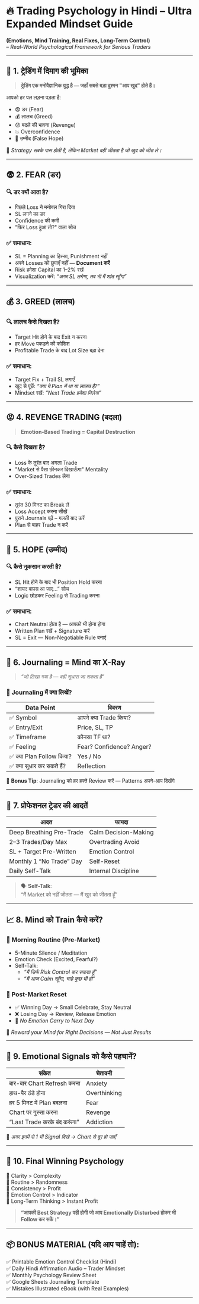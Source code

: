 # 🔥 Trading Psychology in Hindi – Ultra Expanded Mindset Guide
**(Emotions, Mind Training, Real Fixes, Long-Term Control)**  
*– Real-World Psychological Framework for Serious Traders*

---

## 🧠 1. ट्रेडिंग में दिमाग की भूमिका

> **ट्रेडिंग एक मनोवैज्ञानिक युद्ध है — जहाँ सबसे बड़ा दुश्मन "आप खुद" होते हैं।**

आपको हर पल लड़ना पड़ता है:

- 😨 डर (Fear)
- 💰 लालच (Greed)
- 😡 बदले की भावना (Revenge)
- 💥 Overconfidence
- 🌈 उम्मीद (False Hope)

📌 *Strategy सबके पास होती है, लेकिन Market वही जीतता है जो खुद को जीत ले।*

---

## 😨 2. FEAR (डर)

### 🔍 डर क्यों आता है?
- पिछले Loss ने मनोबल गिरा दिया
- SL लगने का डर
- Confidence की कमी
- "फिर Loss हुआ तो?" वाला सोच

### ✅ समाधान:
- SL = Planning का हिस्सा, Punishment नहीं
- अपने Losses को छुपाएँ नहीं — **Document करें**
- Risk हमेशा Capital का 1–2% रखें
- Visualization करें: *“अगर SL लगेगा, तब भी मैं शांत रहूँगा”*

---

## 💰 3. GREED (लालच)

### 🔍 लालच कैसे दिखता है?
- Target Hit होने के बाद Exit न करना
- हर Move पकड़ने की कोशिश
- Profitable Trade के बाद Lot Size बढ़ा देना

### ✅ समाधान:
- Target Fix + Trail SL लगाएँ
- खुद से पूछें: *“क्या ये Plan में था या लालच है?”*
- Mindset रखें: *“Next Trade हमेशा मिलेगा”*

---

## 😡 4. REVENGE TRADING (बदला)

> **Emotion-Based Trading = Capital Destruction**

### 🔍 कैसे दिखता है?
- Loss के तुरंत बाद अगला Trade
- "Market से पैसा छीनकर दिखाऊँगा" Mentality
- Over-Sized Trades लेना

### ✅ समाधान:
- तुरंत 30 मिनट का Break लें
- Loss Accept करना सीखें
- पुराने Journals पढ़ें – गलती याद करें
- Plan से बाहर Trade न करें

---

## 🌈 5. HOPE (उम्मीद)

### 🔍 कैसे नुकसान करती है?
- SL Hit होने के बाद भी Position Hold करना
- “शायद वापस आ जाए…” सोच
- Logic छोड़कर Feeling से Trading करना

### ✅ समाधान:
- Chart Neutral होता है — आपको भी होना होगा
- Written Plan रखें + Signature करें
- SL = Exit — Non-Negotiable Rule बनाएं

---

## 🧾 6. Journaling = Mind का X-Ray

> *“जो लिखा गया है — वही सुधारा जा सकता है”*

### 📘 Journaling में क्या लिखें?

| Data Point | विवरण |
|------------|--------|
| ✅ Symbol | आपने क्या Trade किया? |
| ✅ Entry/Exit | Price, SL, TP |
| ✅ Timeframe | कौनसा TF था? |
| ✅ Feeling | Fear? Confidence? Anger? |
| ✅ क्या Plan Follow किया? | Yes / No |
| ✅ क्या सुधार कर सकते हैं? | Reflection |

📌 **Bonus Tip**: Journaling को हर हफ्ते Review करें — Patterns अपने-आप दिखेंगे

---

## 🧘 7. प्रोफेशनल ट्रेडर की आदतें

| आदत | फायदा |
|------|--------|
| Deep Breathing Pre-Trade | Calm Decision-Making |
| 2–3 Trades/Day Max | Overtrading Avoid |
| SL + Target Pre-Written | Emotion Control |
| Monthly 1 “No Trade” Day | Self-Reset |
| Daily Self-Talk | Internal Discipline |

> 🗣️ **Self-Talk**:  
“मैं Market को नहीं जीतता — मैं खुद को जीतता हूँ”

---

## 📈 8. Mind को Train कैसे करें?

### 🌅 Morning Routine (Pre-Market)
- 5-Minute Silence / Meditation
- Emotion Check (Excited, Fearful?)
- Self-Talk:
  - *“मैं सिर्फ Risk Control कर सकता हूँ”*
  - *“मैं आज Calm रहूँगा, चाहे कुछ भी हो”*

### 🌇 Post-Market Reset
- ✅ Winning Day → Small Celebrate, Stay Neutral  
- ❌ Losing Day → Review, Release Emotion  
- 🚫 *No Emotion Carry to Next Day*

🎁 *Reward your Mind for Right Decisions — Not Just Results*

---

## 📛 9. Emotional Signals को कैसे पहचानें?

| संकेत | चेतावनी |
|--------|---------|
| बार-बार Chart Refresh करना | Anxiety |
| हाथ-पैर ठंडे होना | Overthinking |
| हर 5 मिनट में Plan बदलना | Fear |
| Chart पर गुस्सा करना | Revenge |
| “Last Trade करके बंद करूंगा” | Addiction |

📌 *अगर इनमें से 1 भी Signal दिखे → Chart से दूर हो जाएँ*

---

## 🔐 10. Final Winning Psychology

🎯 Clarity > Complexity  
🎯 Routine > Randomness  
🎯 Consistency > Profit  
🎯 Emotion Control > Indicator  
🎯 Long-Term Thinking > Instant Profit

> **“आपकी Best Strategy वही होगी जो आप Emotionally Disturbed होकर भी Follow कर सकें।”**

---

## 📦 BONUS MATERIAL (यदि आप चाहें तो):

✅ Printable Emotion Control Checklist (Hindi)  
✅ Daily Hindi Affirmation Audio – Trader Mindset  
✅ Monthly Psychology Review Sheet  
✅ Google Sheets Journaling Template  
✅ Mistakes Illustrated eBook (with Real Examples)

---

